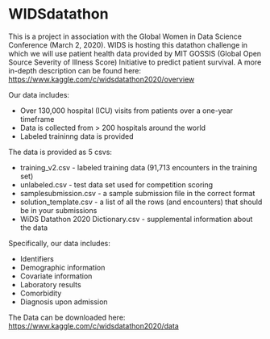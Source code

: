 # WIDSdatathon

This is a project in association with the Global Women in Data Science Conference (March 2, 2020). WIDS is hosting this datathon challenge in which we will use patient health data provided by MIT GOSSIS (Global Open Source Severity of Illness Score) Initiative to predict patient survival. 
A more in-depth description can be found here: https://www.kaggle.com/c/widsdatathon2020/overview 

Our data includes: 
* Over 130,000 hospital (ICU) visits from patients over a one-year timeframe 
* Data is collected from > 200 hospitals around the world 
* Labeled traininng data is provided

The data is provided as 5 csvs: 
* training_v2.csv - labeled training data (91,713 encounters in the training set) 
* unlabeled.csv - test data set used for competition scoring 
* samplesubmission.csv - a sample submission file in the correct format
* solution_template.csv - a list of all the rows (and encounters) that should be in your submissions
* WiDS Datathon 2020 Dictionary.csv - supplemental information about the data

Specifically, our data includes: 
* Identifiers 
* Demographic information 
* Covariate information
* Laboratory results 
* Comorbidity 
* Diagnosis upon admission 

The Data can be downloaded here: https://www.kaggle.com/c/widsdatathon2020/data
